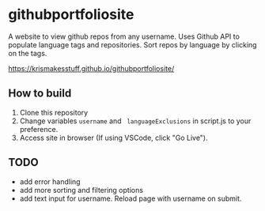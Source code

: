 # githubportfoliosite
 A website to view github repos from any username. Uses Github API to populate language tags and repositories. Sort repos by language by clicking on the tags.

<a>https://krismakesstuff.github.io/githubportfoliosite/

## How to build
1. Clone this repository
2. Change variables ```username``` and ``` languageExclusions``` in script.js to your preference.
3. Access site in browser (If using VSCode, click "Go Live").

 ## TODO
 - add error handling
 - add more sorting and filtering options
 - add text input for username. Reload page with username on submit.
